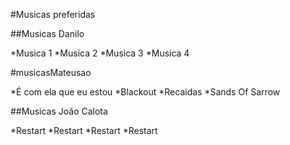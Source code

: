 #Musicas preferidas

##Musicas Danilo

*Musica 1
*Musica 2
*Musica 3
*Musica 4

#musicasMateusao

*É com ela que eu estou
*Blackout
*Recaidas
*Sands Of Sarrow


##Musicas João Calota

*Restart
*Restart
*Restart
*Restart

